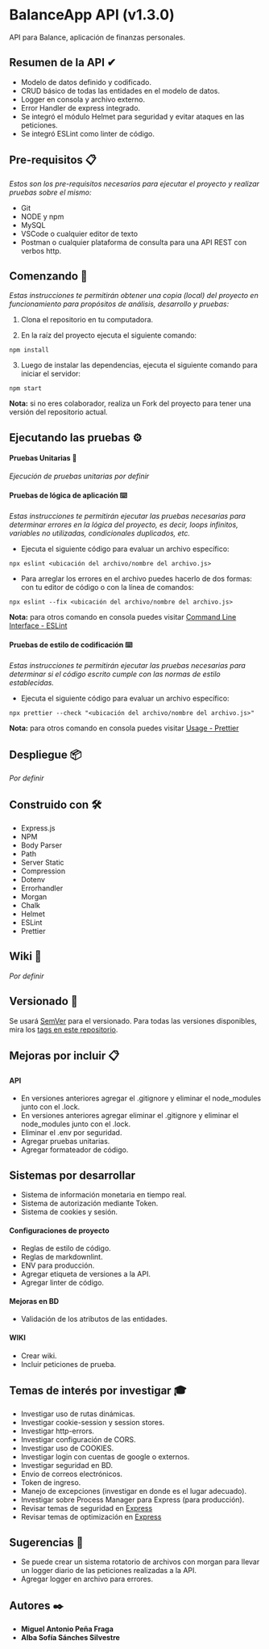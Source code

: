 # BalanceApp API (v1.3.0)

API para Balance, aplicación de finanzas personales.

## Resumen de la API ✔

* Modelo de datos definido y codificado.
* CRUD básico de todas las entidades en el modelo de datos.
* Logger en consola y archivo externo.
* Error Handler de express integrado.
* Se integró el módulo Helmet para seguridad y evitar ataques en las peticiones.
* Se integró ESLint como linter de código.

## Pre-requisitos 📋

_Estos son los pre-requisitos necesarios para ejecutar el proyecto y realizar pruebas sobre el mismo:_

* Git
* NODE y npm
* MySQL
* VSCode o cualquier editor de texto
* Postman o cualquier plataforma de consulta para una API REST con verbos http.

## Comenzando 🚀

_Estas instrucciones te permitirán obtener una copia (local) del proyecto en funcionamiento para propósitos de análisis, desarrollo y pruebas:_

1. Clona el repositorio en tu computadora.

2. En la raíz del proyecto ejecuta el siguiente comando:

```
npm install
```

3. Luego de instalar las dependencias, ejecuta el siguiente comando para iniciar el servidor:

```
npm start
```

**Nota:** si no eres colaborador, realiza un Fork del proyecto para tener una versión del repositorio actual.

## Ejecutando las pruebas ⚙️

#### Pruebas Unitarias 🔩

_Ejecución de pruebas unitarias por definir_

#### Pruebas de lógica de aplicación ⌨️

_Estas instrucciones te permitirán ejecutar las pruebas necesarias para determinar errores en la lógica del proyecto, es decir, loops infinitos, variables no utilizadas, condicionales duplicados, etc._

* Ejecuta el siguiente código para evaluar un archivo específico:
```
npx eslint <ubicación del archivo/nombre del archivo.js>
```

* Para arreglar los errores en el archivo puedes hacerlo de dos formas: con tu editor de código o con la línea de comandos:
```
npx eslint --fix <ubicación del archivo/nombre del archivo.js>
```

**Nota:** para otros comando en consola puedes visitar [Command Line Interface - ESLint](https://eslint.org/docs/user-guide/command-line-interface)

#### Pruebas de estilo de codificación ⌨️

_Estas instrucciones te permitirán ejecutar las pruebas necesarias para determinar si el código escrito cumple con las normas de estilo establecidas._

* Ejecuta el siguiente código para evaluar un archivo específico:
```
npx prettier --check "<ubicación del archivo/nombre del archivo.js>"
```
**Nota:** para otros comando en consola puedes visitar [Usage - Prettier](https://prettier.io/docs/en/cli.html)

## Despliegue 📦

_Por definir_

## Construido con 🛠️

* Express.js
* NPM
* Body Parser
* Path
* Server Static
* Compression
* Dotenv
* Errorhandler
* Morgan
* Chalk
* Helmet
* ESLint
* Prettier

## Wiki 📖

_Por definir_

## Versionado 📌

Se usará [SemVer](http://semver.org/) para el versionado. Para todas las versiones disponibles, mira los [tags en este repositorio](https://github.com/mapf98/balanceApp/tags).

## Mejoras por incluir 📋

#### API

* En versiones anteriores agregar el .gitignore y eliminar el node_modules junto con el .lock.
* En versiones anteriores agregar eliminar el .gitignore y eliminar el node_modules junto con el .lock.
* Eliminar el .env por seguridad.
* Agregar pruebas unitarias.
* Agregar formateador de código.

## Sistemas por desarrollar

* Sistema de información monetaria en tiempo real.
* Sistema de autorización mediante Token.
* Sistema de cookies y sesión.

#### Configuraciones de proyecto

* Reglas de estilo de código.
* Reglas de markdownlint.
* ENV para producción.
* Agregar etiqueta de versiones a la API.
* Agregar linter de código.

#### Mejoras en BD

* Validación de los atributos de las entidades.

#### WIKI

* Crear wiki.
* Incluir peticiones de prueba.

## Temas de interés por investigar 🎓

* Investigar uso de rutas dinámicas.
* Investigar cookie-session y session stores.
* Investigar http-errors.
* Investigar configuración de CORS.
* Investigar uso de COOKIES.
* Investigar login con cuentas de google o externos.
* Investigar seguridad en BD.
* Envio de correos electrónicos.
* Token de ingreso.
* Manejo de excepciones (investigar en donde es el lugar adecuado).
* Investigar sobre Process Manager para Express (para producción).
* Revisar temas de seguridad en [Express](https://expressjs.com/en/advanced/best-practice-security.html)
* Revisar temas de optimización en [Express](https://expressjs.com/en/advanced/best-practice-performance.html)

## Sugerencias 🚀

* Se puede crear un sistema rotatorio de archivos con morgan para llevar un logger diario de las peticiones realizadas a la API.
* Agregar logger en archivo para errores.

## Autores ✒️

+ **Miguel Antonio Peña Fraga**
+ **Alba Sofía Sánches Silvestre**
